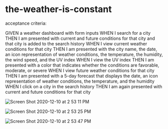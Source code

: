 # the-weather-is-constant

acceptance criteria:

GIVEN a weather dashboard with form inputs
WHEN I search for a city
THEN I am presented with current and future conditions for that city and that city is added to the search history
WHEN I view current weather conditions for that city
THEN I am presented with the city name, the date, an icon representation of weather conditions, the temperature, the humidity, the wind speed, and the UV index
WHEN I view the UV index
THEN I am presented with a color that indicates whether the conditions are favorable, moderate, or severe
WHEN I view future weather conditions for that city
THEN I am presented with a 5-day forecast that displays the date, an icon representation of weather conditions, the temperature, and the humidity
WHEN I click on a city in the search history
THEN I am again presented with current and future conditions for that city

![Screen Shot 2020-12-10 at 2 53 11 PM](https://user-images.githubusercontent.com/71223784/101834472-a8e75c80-3af7-11eb-9308-ae4f91b99cac.png)

![Screen Shot 2020-12-10 at 2 53 25 PM](https://user-images.githubusercontent.com/71223784/101834504-b270c480-3af7-11eb-8094-5df129a385fb.png)

![Screen Shot 2020-12-10 at 2 53 47 PM](https://user-images.githubusercontent.com/71223784/101834553-bc92c300-3af7-11eb-873f-d7e69c49f63f.png)
